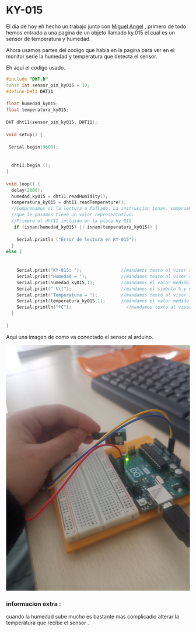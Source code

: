 # KY-015

El dia de hoy eh hecho un trabajo junto con [Miguel Angel](https://github.com/miguelamgel1107) , primero de todo hemos entrado a una pagina de un objeto llamado ky.015 el cual es un sensor de temperatura y humedad.

Ahora usamos partes del codigo que habia en la pagina para ver en el monitor serie la humedad y temperatura que detecta el sensor.

Eh aqui el codigo usado.

```c++
#include "DHT.h"
const int sensor_pin_ky015 = 10;           
#define DHT1 DHT11

float humedad_ky015;                       
float temperatura_ky015;

DHT dht11(sensor_pin_ky015, DHT11); 

void setup() {

 Serial.begin(9600);


  dht11.begin (); 
}

void loop() {
  delay(2000);                             
  humedad_ky015 = dht11.readHumidity();            
  temperatura_ky015 = dht11.readTemperature();
  //Comprobamos si la lectura a fallado. La instruccion isnan, comprueba si la variable
  //que le pasamos tiene un valor representativo.  
  //Primero al dht11 incluido en la placa ky-015
   if (isnan(humedad_ky015) || isnan(temperatura_ky015)) {
   
    Serial.println ("Error de lectura en KY-015");   
  }
else {
   

    Serial.print("KY-015: ");               //mandamos texto al visor serie
    Serial.print("Humedad = ");             //mandamos texto al visor serie
    Serial.print(humedad_ky015,1);          //mandamos el valor medido de humedad con 1 decimal
    Serial.print(" %\t");                   //mandamos el simbolo % y un tabulador
    Serial.print("Temperatura = ");         //mandamos texto al visor serie
    Serial.print(temperatura_ky015,1);      //mandamos el valor medido de temperatura con 1 decimal
    Serial.println("ºC");                     //mandamos texto al visor serie
  }

}
```

Aqui una imagen de como va conectado el sensor al arduino.

 ![](https://github.com/DavidMenCam/Arduino/blob/main/IMG_20220202_123646.jpg?raw=true)
 
 ### informacion extra : 
 
 cuando la humedad sube mucho es bastante mas complicadio alterar la temperatura que recibe el sensor . 
